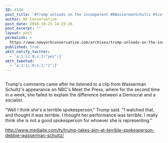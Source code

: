 ```yaml
---
ID: 4149
post_title: '#Trump unloads on the incompetent #DWassermanSchultz #tcot #PJNET'
author: NY Conservative
post_date: 2016-10-25 14:25:26
post_excerpt: ""
layout: post
permalink: >
  https://www.newyorkconservative.com/archives/trump-unloads-on-the-incompetent-dwassermanschultz-tcot-pjnet/
published: true
aktt_notify_twitter:
  - 'a:1:{i:0;s:3:"yes";}'
aktt_tweeted:
  - 'a:1:{i:0;s:1:"1";}'
---
```

<p><img src="http://www.newyorkconservative.com/wp-content/uploads/2015/08/080415_1256_Trumpunload1.jpg" alt="" />
	</p><p>Trump's comments came after he listened to a clip from Wasserman Schultz's appearance on NBC's Meet the Press, where for the second time in a week, she failed to explain the difference between a Democrat and a socialist.
</p><p>"Well I think she's a terrible spokesperson," Trump said. "I watched that, and thought it was terrible. I thought her performance was terrible. I really think she is not a good spokesperson for whoever she is representing."
</p><p><a href="http://www.mediaite.com/tv/trump-takes-aim-at-terrible-spokesperson-debbie-wasserman-schultz/">http://www.mediaite.com/tv/trump-takes-aim-at-terrible-spokesperson-debbie-wasserman-schultz/</a>
	</p>